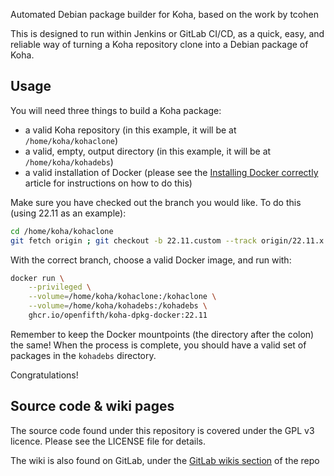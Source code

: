 Automated Debian package builder for Koha, based on the work by tcohen

This is designed to run within Jenkins or GitLab CI/CD, as a quick, easy, and reliable way of turning a Koha repository clone into a Debian package of Koha.

## Usage
You will need three things to build a Koha package:
* a valid Koha repository (in this example, it will be at `/home/koha/kohaclone`)
* a valid, empty, output directory (in this example, it will be at `/home/koha/kohadebs`)
* a valid installation of Docker (please see the [Installing Docker correctly](https://gitlab.com/openfifth/koha-debs-docker/-/wikis/Installing%20Docker%20correctly) article for instructions on how to do this)

Make sure you have checked out the branch you would like. To do this (using 22.11 as an example):
```bash
cd /home/koha/kohaclone
git fetch origin ; git checkout -b 22.11.custom --track origin/22.11.x
```

With the correct branch, choose a valid Docker image, and run with:
```bash
docker run \
    --privileged \
    --volume=/home/koha/kohaclone:/kohaclone \
    --volume=/home/koha/kohadebs:/kohadebs \
    ghcr.io/openfifth/koha-dpkg-docker:22.11
```

Remember to keep the Docker mountpoints (the directory after the colon) the same! When the process is complete, you should have a valid set of packages in the `kohadebs` directory.

Congratulations!

## Source code & wiki pages
The source code found under this repository is covered under the GPL v3 licence. Please see the LICENSE file for details.

The wiki is also found on GitLab, under the [GitLab wikis section](https://gitlab.com/openfifth/koha-debs-docker/-/wikis/home) of the repo
